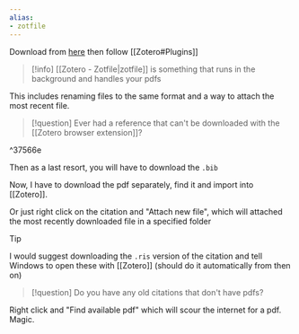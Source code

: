 ```yaml
---
alias:
- zotfile
---
```


Download from [here](http://zotfile.com/) then follow [[Zotero#Plugins]]

> [!info] 
> [[Zotero - Zotfile|zotfile]] is something that runs in the background and handles your pdfs

This includes renaming files to the same format and a way to attach the most recent file.

> [!question] 
> Ever had a reference that can't be downloaded with the [[Zotero browser extension]]?

^37566e

Then as a last resort, you will have to download the `.bib` 

Now, I have to download the pdf separately, find it and import into [[Zotero]].

Or just right click on the citation and "Attach new file", which will attached the most recently downloaded file in a specified folder

> [!tip] 
> I would suggest downloading the `.ris` version of the citation and tell Windows to open these with [[Zotero]] (should do it automatically from then on)

> [!question] 
> Do you have any old citations that don't have pdfs?

Right click and "Find available pdf" which will scour the internet for a pdf. Magic.